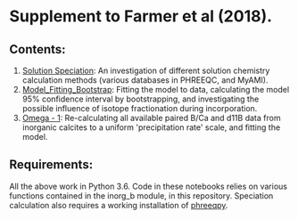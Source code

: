 # Supplement to Farmer et al (2018).

## Contents:

1. [Solution Speciation](http://nbviewer.jupyter.org/github/oscarbranson/Farmer_2018_Supplement/blob/master/Solution%20Speciation.ipynb): An investigation of different solution chemistry calculation methods (various databases in PHREEQC, and MyAMI).
2. [Model_Fitting_Bootstrap](http://nbviewer.jupyter.org/github/oscarbranson/Farmer_2018_Supplement/blob/master/Model_Fitting_Bootstrap.ipynb): Fitting the model to data, calculating the model 95% confidence interval by bootstrapping, and investigating the possible influence of isotope fractionation during incorporation.
3. [Omega - 1](http://nbviewer.jupyter.org/github/oscarbranson/Farmer_2018_Supplement/blob/master/Omega%20-%201.ipynb): Re-calculating all available paired B/Ca and d11B data from inorganic calcites to a uniform 'precipitation rate' scale, and fitting the model.

## Requirements:

All the above work in Python 3.6. Code in these notebooks relies on various functions contained in the inorg_b module, in this repository. Speciation calculation also requires a working installation of [phreeqpy](http://www.phreeqpy.com/).